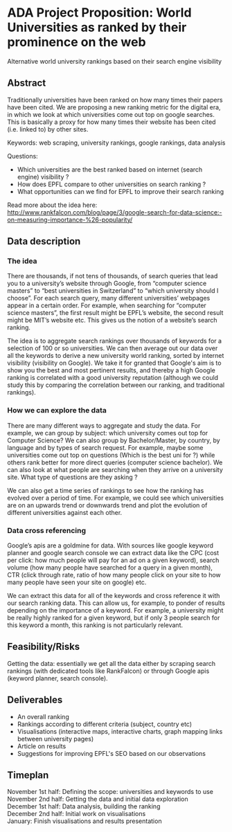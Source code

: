 # ADA Project Proposition: World Universities as ranked by their prominence on the web
Alternative world university rankings based on their search engine visibility

## Abstract 
Traditionally universities have been ranked on how many times their papers have been cited. We are proposing a new ranking metric for the digital era, in which we look at which universities come out top on google searches. This is basically a proxy for how many times their website has been cited (i.e. linked to) by other sites. 

Keywords: web scraping, university rankings, google rankings, data analysis

Questions:
-	Which universities are the best ranked based on internet (search engine) visibility ?
-	How does EPFL compare to other universities on search ranking ? 
-	What opportunities can we find for EPFL to improve their search ranking

Read more about the idea here:
http://www.rankfalcon.com/blog/page/3/google-search-for-data-science:-on-measuring-importance-%26-popularity/

## Data description

### The idea

There are thousands, if not tens of thousands, of search queries that lead you to a university’s website through Google, from “computer science masters” to “best universities in Switzerland” to “which university should I choose”. 
For each search query, many different universities’ webpages appear in a certain order. For example, when searching for “computer science masters”, the first result might be EPFL’s website, the second result might be MIT’s website etc. This gives us the notion of a website’s search ranking.

The idea is to aggregate search rankings over thousands of keywords for a selection of 100 or so universities. We can then average out our data over all the keywords to derive a new university world ranking, sorted by internet visibility (visibility on Google). We take it for granted that Google's aim is to show you the best and most pertinent results, and thereby a high Google ranking is correlated with a good university reputation (although we could study this by comparing the correlation between our ranking, and traditional rankings).

### How we can explore the data

There are many different ways to aggregate and study the data. For example, we can group by subject: which university comes out top for Computer Science? We can also group by Bachelor/Master, by country, by language and by types of search request. For example, maybe some universities come out top on questions (Which is the best uni for <subject>?) while others rank better for more direct queries (computer science bachelor). We can also look at what people are searching when they arrive on a university site. What type of questions are they asking ?

We can also get a time series of rankings to see how the ranking has evolved over a period of time. For example, we could see which universities are on an upwards trend or downwards trend and plot the evolution of different universities against each other.

### Data cross referencing

Google’s apis are a goldmine for data. With sources like google keyword planner and google search console we can extract data like the CPC (cost per click: how much people will pay for an ad on a given keyword), search volume (how many people have searched for a query in a given month), CTR (click through rate, ratio of how many people click on your site to how many people have seen your site on google) etc.

We can extract this data for all of the keywords and cross reference it with our search ranking data. This can allow us, for example, to ponder of results depending on the importance of a keyword. For example, a university might be really highly ranked for a given keyword, but if only 3 people search for this keyword a month, this ranking is not particularly relevant.


## Feasibility/Risks

Getting the data: essentially we get all the data either by scraping search rankings (with dedicated tools like RankFalcon) or through Google apis (keyword planner, search console).

## Deliverables

- An overall ranking
- Rankings according to different criteria (subject, country etc)
- Visualisations (interactive maps, interactive charts, graph mapping links between university pages)
- Article on results
- Suggestions for improving EPFL's SEO based on our observations

## Timeplan

November 1st half: Defining the scope: universities and keywords to use  
November 2nd half: Getting the data and initial data exploration  
December 1st half: Data analysis, building the ranking   
December 2nd half: Initial work on visualisations  
January: Finish visualisations and results presentation  
